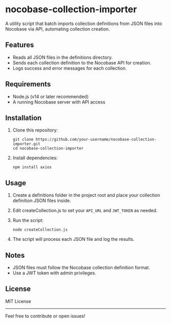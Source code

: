 # nocobase-collection-importer

A utility script that batch imports collection definitions from JSON files into Nocobase via API, automating collection creation.

## Features

- Reads all JSON files in the definitions directory.
- Sends each collection definition to the Nocobase API for creation.
- Logs success and error messages for each collection.

## Requirements

- Node.js (v14 or later recommended)
- A running Nocobase server with API access

## Installation

1. Clone this repository:

   ```
   git clone https://github.com/your-username/nocobase-collection-importer.git
   cd nocobase-collection-importer
   ```

2. Install dependencies:

   ```
   npm install axios
   ```

## Usage

1. Create a definitions folder in the project root and place your collection definition JSON files inside.

2. Edit createCollection.js to set your `API_URL` and `JWT_TOKEN` as needed.

3. Run the script:

   ```
   node createCollection.js
   ```

4. The script will process each JSON file and log the results.

## Notes

- JSON files must follow the Nocobase collection definition format.
- Use a JWT token with admin privileges.

## License

MIT License

---

Feel free to contribute or open issues!
